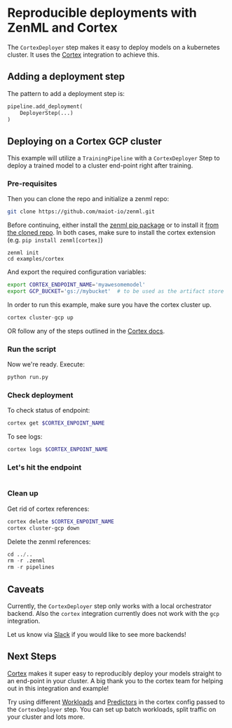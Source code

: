 # Reproducible deployments with ZenML and Cortex
The `CortexDeployer` step makes it easy to deploy models on a kubernetes cluster. It uses the [Cortex](https://github.com/cortexlabs/cortex) 
integration to achieve this.

## Adding a deployment step
The pattern to add a deployment step is:

```python
pipeline.add_deployment(
    DeployerStep(...)
)
```

## Deploying on a Cortex GCP cluster
This example will utilize a `TrainingPipeline` with a `CortexDeployer` Step to deploy a trained model to a 
cluster end-point right after training.

### Pre-requisites
Then you can clone the repo and initialize a zenml repo:
```bash
git clone https://github.com/maiot-io/zenml.git
```

Before continuing, either install the [zenml pip package](https://pypi.org/project/zenml/) or to install it [from the cloned repo](../../zenml/README.md). 
In both cases, make sure to install the cortex extension (e.g. `pip install zenml[cortex]`)

```
zenml init
cd examples/cortex
```

And export the required configuration variables:
```bash
export CORTEX_ENDPOINT_NAME='myawesomemodel'
export GCP_BUCKET='gs://mybucket'  # to be used as the artifact store
```

In order to run this example, make sure you have the cortex cluster up.

```python
cortex cluster-gcp up
```
OR follow any of the steps outlined in the [Cortex docs](https://docs.cortex.dev/clusters/gcp/install).

### Run the script
Now we're ready. Execute:

```bash
python run.py
```

### Check deployment
To check status of endpoint:
```bash
cortex get $CORTEX_ENPOINT_NAME
```
To see logs:
```bash
cortex logs $CORTEX_ENPOINT_NAME
```

### Let's hit the endpoint
```bash

```

### Clean up
Get rid of cortex references:
```bash
cortex delete $CORTEX_ENPOINT_NAME
cortex cluster-gcp down
```

Delete the zenml references:

```python
cd ../..
rm -r .zenml
rm -r pipelines
```

## Caveats
Currently, the `CortexDeployer` step only works with a local orchestrator backend. Also the `cortex` integration 
currently does not work with the `gcp` integration.

Let us know via [Slack](https://zenml.io/slack-invite) if you would like to see more backends!

## Next Steps
[Cortex](https://github.com/cortexlabs/cortex) makes it super easy to reproducibly deploy your models straight to 
an end-point in your cluster. A big thank you to the  cortex team for helping out in this integration and example!

Try using different [Workloads](https://docs.cortex.dev/workloads/batch) and [Predictors](https://docs.cortex.dev/workloads/realtime/predictors) in the 
cortex config passed to the `CortexDeployer` step. You can set up batch workloads, split traffic on your cluster and lots more.
